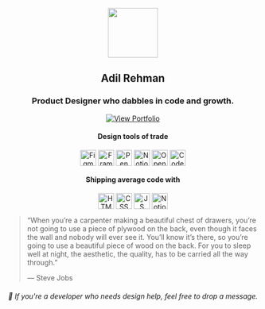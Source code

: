<p align="center">
  <img style="pointer-events: none;" align="center" width="100" src="https://adilrehman.com/wp-content/uploads/2021/03/AR-Logo-Custom.png "/>
  <h2 align="center"> Adil Rehman</h2>
  <h3 align="center">Product Designer who dabbles in code and growth. </h3>
  
  <p align="center">
  <a href="https://www.adilrehman.com/?utm_source=git&utm_campaign=github" target="_blank"><img src="https://img.shields.io/badge/Visit%20My%20Website-adilrehman.com-33d29a?style=for-the-badge&logo=figma" alt="View Portfolio"></a> </P>

<!-- Design Badges -->
<h4 align="center"> Design tools of trade </h4>
<p align="center">
  <img style="pointer-events: none;" align="center" width="32" src="https://github.com/armwx/armwx/assets/32905298/5ae17ac2-de9f-4bd1-a3c6-26d85e5d2e58" alt="Figma and Figjam"/>
  <img style="pointer-events: none;" align="center" width="32" src="https://github.com/armwx/armwx/assets/32905298/f992a4db-39ca-4527-a85a-4fcfef03b29d" alt="Framer"/>
  <img style="pointer-events: none;" align="center" width="32" src="https://github.com/armwx/armwx/assets/32905298/6dc7ad20-c82d-41ba-a1de-e0df81515e41" alt="Pen n Paper"/>
  <img style="pointer-events: none;" align="center" width="32" src="https://github.com/armwx/armwx/assets/32905298/7a7b8bda-860b-4f4a-a72e-0f819dde3295" alt="Notion"/>
  <img style="pointer-events: none;" align="center" width="32" src="https://github.com/armwx/armwx/assets/32905298/d13d2258-cd23-468f-8fae-d988e8b2255f" alt="OpenAI + more"/>
  <img style="pointer-events: none;" align="center" width="32" src="https://github.com/armwx/armwx/assets/32905298/1d9a7003-fc8b-47ca-931c-ccb43cd124a7" alt="Code Blocks"/>
</p>

<!-- Code Badges -->
<h4 align="center"> Shipping average code with </h4>
<p align="center">
  <img style="pointer-events: none;" align="center" width="32" src="https://github.com/armwx/armwx/assets/32905298/8fddc0ff-144a-47ee-952f-22fe293dd95d" alt="HTML"/>
  <img style="pointer-events: none;" align="center" width="32" src="https://github.com/armwx/armwx/assets/32905298/1342e569-383f-4494-9f55-bfc038dc4449" alt="CSS"/>
  <img style="pointer-events: none;" align="center" width="32" src="https://github.com/armwx/armwx/assets/32905298/ec713bd6-076f-4d89-a708-f60c4505722a" alt="JS"/>
  <img style="pointer-events: none;" align="center" width="32" src="https://github.com/armwx/armwx/assets/32905298/74694ab7-f7eb-46a3-83c1-c59398502467" alt="Notion"/> </p>



> “When you’re a carpenter making a beautiful chest of drawers, you’re not going to use a piece of plywood on the back, even though it faces the wall and nobody will ever see it. You’ll know it’s there, so you’re going to use a beautiful piece of wood on the back. For you to sleep well at night, the aesthetic, the quality, has to be carried all the way through.”
>
>― Steve Jobs

<h6 align="center"> 
 💬  If you're a developer who needs design help, feel free to drop a message.  </h6>


<!--
Github Stats from https://github.com/anuraghazra/github-readme-stats ---> 

<!--
[![Adil's embarrasing GitHub stats](https://github-readme-stats.vercel.app/api?username=armwx)](https://github.com/armwx/github-readme-stats&show_icons=true&theme=vue)

<!--
**armwx/armwx** is a ✨ _special_ ✨ repository because its `README.md` (this file) appears on your GitHub profile.

Here are some ideas to get you started:

- 🔭 I’m currently working on ...
- 🌱 I’m currently learning ...
- 👯 I’m looking to collaborate on ...
- 🤔 I’m looking for help with ...
- 💬 Ask me about ...
- 📫 How to reach me: ...
- 😄 Pronouns: ...
- ⚡ Fun fact: ...
-->
